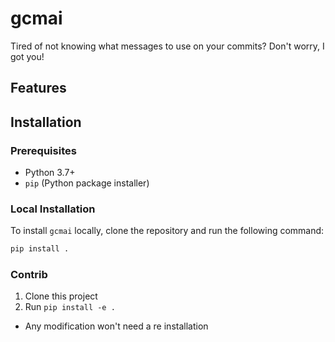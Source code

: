 # gcmai

Tired of not knowing what messages to use on your commits? Don't worry, I got you!



## Features


## Installation


### Prerequisites

- Python 3.7+
- `pip` (Python package installer)

### Local Installation

To install `gcmai` locally, clone the repository and run the following command:

```bash
pip install .
```


### Contrib

1. Clone this project
2. Run `pip install -e .`
  - Any modification won't need a re installation 


